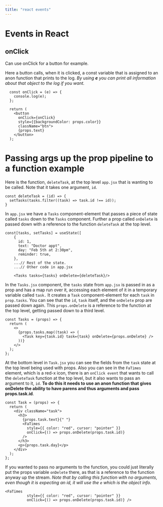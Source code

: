 ```yaml
---
title: "react events"
---
```


# Events in React

## onClick

Can use onClick for a button for example.

Here a button calls, when it is clicked, a const variable that is assigned to an anon function that prints to the log. _By using **e** you can print all information about that object to the log if you want._

```
  const onClick = (e) => {
    console.log(e);
  };

  return (
    <button
      onClick={onClick}
      style={{backgroundColor: props.color}}
      className="btn">
      {props.text}
    </button>
  );
```

# Passing args up the prop pipeline to a function example

Here is the function, `deleteTask`, at the top level `app.jsx` that is wanting to be called. Note that it takes one argument, `id`.

```
const deleteTask = (id) => {
  setTasks(tasks.filter((task) => task.id !== id));
}
```

In `app.jsx` we have a `Tasks` component-element that passes a piece of state called `tasks` down to the `Tasks` component. Further a prop called `onDelete` is passed down with a reference to the function `deleteTask` at the top level.

```
const[tasks, setTasks] = useState([
    {
      id: 1,
      text: "Doctor appt",
      day: "Feb 5th at 2:30pm",
      reminder: true,
    },
    ...// Rest of the state.
    ...// Other code in app.jsx

    <Tasks tasks={tasks} onDelete={deleteTask}/>
```

In the `Tasks.jsx` component, the `tasks` state from `app.jsx` is passed in as a prop and has a map run over it, accessing each element of it in a temporary variable called `task.` It creates a `Task` component-element for each `task` in `prop.tasks`. You can see that the `id`, `task` itself, and the `onDelete` prop are passed down again. This `props.onDelete` is a reference to the function at the top level, getting passed down to a third level.

```
const Tasks = (props) => {
  return (
    <>
      {props.tasks.map((task) => (
        <Task key={task.id} task={task} onDelete={props.onDelete} />
      ))}
    </>
  );
};
```

At the bottom level in `Task.jsx` you can see the fields from the `task` state at the top level being used with props. Also you can see in the `FaTimes` element, which is a red-x icon, there is an `onClick event` that wants to call the `deleteTask` function at the top level, but it also wants to pass an argument to it, `id`. **To do this it needs to use an anon function that gives onDelete the ability to have parens and thus arguments and pass props.task.id**.

```
const Task = (props) => {
  return (
    <div className="task">
      <h3>
        {props.task.text}{" "}
        <FaTimes
          style={{ color: "red", cursor: "pointer" }}
          onClick={() => props.onDelete(props.task.id)}
        />
      </h3>
      <p>{props.task.day}</p>
    </div>
  );
};
```

If you wanted to pass no arguments to the function, you could just literally put the props variable `onDelete` there, as that is a reference to the function anyway up the stream. _Note that by calling this function with no arguments, even though it is expecting an id, it will use the `e` which is the object info._

```
<FaTimes
          style={{ color: "red", cursor: "pointer" }}
          onClick={() => props.onDelete(props.task.id)} />
```
